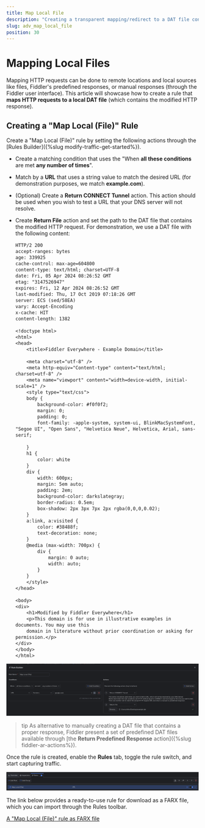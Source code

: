 ```yaml
---
title: Map Local File
description: "Creating a transparent mapping/redirect to a DAT file containing the HTTP request while using Fiddler's rules."
slug: adv_map_local_file
position: 30
---
```



# Mapping Local Files


Mapping HTTP requests can be done to remote locations and local sources like files, Fiddler's predefined responses, or manual responses (through the Fiddler user interface). This article will showcase how to create a rule that **maps HTTP requests to a local DAT file** (which contains the modified HTTP response).


## Creating a "Map Local (File)" Rule

Create a "Map Local (File)" rule by setting the following actions through the [Rules Builder]({%slug modify-traffic-get-started%}).

- Create a matching condition that uses the "When **all these conditions** are met **any number of times**". 

- Match by a **URL** that uses a string value to match the desired URL (for demonstration purposes, we match **example.com**).

- (Optional) Create a **Return CONNECT Tunnel** action. This action should be used when you wish to test a URL that your DNS server will not resolve.

- Create **Return File** action and set the path to the DAT file that contains the modified HTTP request. For demonstration, we use a DAT file with the following content:

    ```
    HTTP/2 200
    accept-ranges: bytes
    age: 339925
    cache-control: max-age=604800
    content-type: text/html; charset=UTF-8
    date: Fri, 05 Apr 2024 08:26:52 GMT
    etag: "3147526947"
    expires: Fri, 12 Apr 2024 08:26:52 GMT
    last-modified: Thu, 17 Oct 2019 07:18:26 GMT
    server: ECS (sed/58EA)
    vary: Accept-Encoding
    x-cache: HIT
    content-length: 1382

    <!doctype html>
    <html>
    <head>
        <title>Fiddler Everywhere - Example Domain</title>

        <meta charset="utf-8" />
        <meta http-equiv="Content-type" content="text/html; charset=utf-8" />
        <meta name="viewport" content="width=device-width, initial-scale=1" />
        <style type="text/css">
        body {
            background-color: #f0f0f2;
            margin: 0;
            padding: 0;
            font-family: -apple-system, system-ui, BlinkMacSystemFont, "Segoe UI", "Open Sans", "Helvetica Neue", Helvetica, Arial, sans-serif;
            
        }
        h1 {
            color: white
        }
        div {
            width: 600px;
            margin: 5em auto;
            padding: 2em;
            background-color: darkslategray;
            border-radius: 0.5em;
            box-shadow: 2px 3px 7px 2px rgba(0,0,0,0.02);
        }
        a:link, a:visited {
            color: #38488f;
            text-decoration: none;
        }
        @media (max-width: 700px) {
            div {
                margin: 0 auto;
                width: auto;
            }
        }
        </style>    
    </head>

    <body>
    <div>
        <h1>Modified by Fiddler Everywhere</h1>
        <p>This domain is for use in illustrative examples in documents. You may use this
        domain in literature without prior coordination or asking for permission.</p>
    </div>
    </body>
    </html>
    ```

![Creating "Map Local (File)" rule](../../images/advanced/adv-map-local-file.png)

>tip As alternative to manually creating a DAT file that contains a proper response, Fiddler present a set of predefined DAT files available through [the **Return Predefined Response** action]({%slug fiddler-ar-actions%}).

Once the rule is created, enable the **Rules** tab, toggle the rule switch, and start capturing traffic.

![Activating the "Map Local (File)" rule](../../images/advanced/adv-map-local-file-active.png)

The link below provides a ready-to-use rule for download as a FARX file, which you can import through the Rules toolbar.

[A "Map Local (File)" rule as FARX file](https://github.com/telerik/fiddler-everywhere/rules/tooling/map-local-file)
 
 